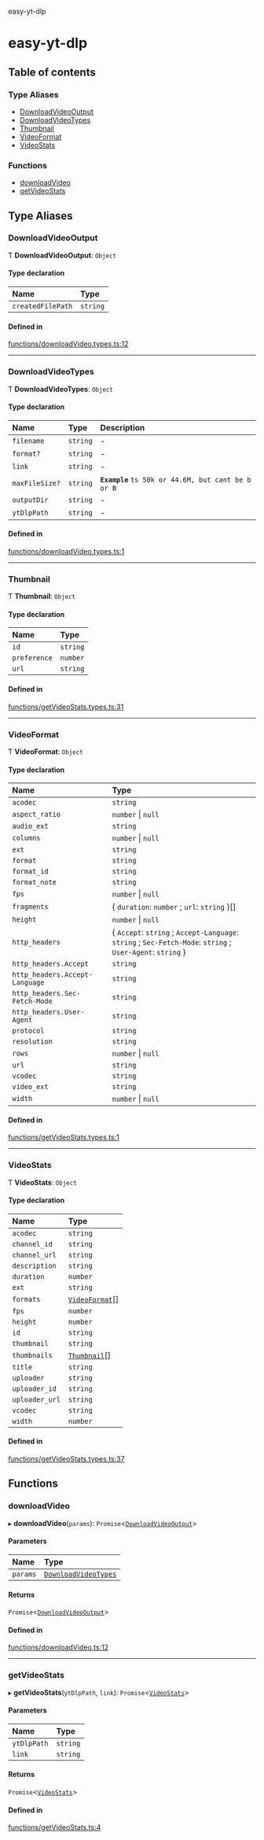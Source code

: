 easy-yt-dlp

# easy-yt-dlp

## Table of contents

### Type Aliases

- [DownloadVideoOutput](README.md#downloadvideooutput)
- [DownloadVideoTypes](README.md#downloadvideotypes)
- [Thumbnail](README.md#thumbnail)
- [VideoFormat](README.md#videoformat)
- [VideoStats](README.md#videostats)

### Functions

- [downloadVideo](README.md#downloadvideo)
- [getVideoStats](README.md#getvideostats)

## Type Aliases

### DownloadVideoOutput

Ƭ **DownloadVideoOutput**: `Object`

#### Type declaration

| Name | Type |
| :------ | :------ |
| `createdFilePath` | `string` |

#### Defined in

[functions/downloadVideo.types.ts:12](https://github.com/Angael/easy-yt-dlp/blob/2f43cd0/src/functions/downloadVideo.types.ts#L12)

___

### DownloadVideoTypes

Ƭ **DownloadVideoTypes**: `Object`

#### Type declaration

| Name | Type | Description |
| :------ | :------ | :------ |
| `filename` | `string` | - |
| `format?` | `string` | - |
| `link` | `string` | - |
| `maxFileSize?` | `string` | **`Example`** ```ts 50k or 44.6M, but cant be b or B ``` |
| `outputDir` | `string` | - |
| `ytDlpPath` | `string` | - |

#### Defined in

[functions/downloadVideo.types.ts:1](https://github.com/Angael/easy-yt-dlp/blob/2f43cd0/src/functions/downloadVideo.types.ts#L1)

___

### Thumbnail

Ƭ **Thumbnail**: `Object`

#### Type declaration

| Name | Type |
| :------ | :------ |
| `id` | `string` |
| `preference` | `number` |
| `url` | `string` |

#### Defined in

[functions/getVideoStats.types.ts:31](https://github.com/Angael/easy-yt-dlp/blob/2f43cd0/src/functions/getVideoStats.types.ts#L31)

___

### VideoFormat

Ƭ **VideoFormat**: `Object`

#### Type declaration

| Name | Type |
| :------ | :------ |
| `acodec` | `string` |
| `aspect_ratio` | `number` \| ``null`` |
| `audio_ext` | `string` |
| `columns` | `number` \| ``null`` |
| `ext` | `string` |
| `format` | `string` |
| `format_id` | `string` |
| `format_note` | `string` |
| `fps` | `number` \| ``null`` |
| `fragments` | { `duration`: `number` ; `url`: `string`  }[] |
| `height` | `number` \| ``null`` |
| `http_headers` | { `Accept`: `string` ; `Accept-Language`: `string` ; `Sec-Fetch-Mode`: `string` ; `User-Agent`: `string`  } |
| `http_headers.Accept` | `string` |
| `http_headers.Accept-Language` | `string` |
| `http_headers.Sec-Fetch-Mode` | `string` |
| `http_headers.User-Agent` | `string` |
| `protocol` | `string` |
| `resolution` | `string` |
| `rows` | `number` \| ``null`` |
| `url` | `string` |
| `vcodec` | `string` |
| `video_ext` | `string` |
| `width` | `number` \| ``null`` |

#### Defined in

[functions/getVideoStats.types.ts:1](https://github.com/Angael/easy-yt-dlp/blob/2f43cd0/src/functions/getVideoStats.types.ts#L1)

___

### VideoStats

Ƭ **VideoStats**: `Object`

#### Type declaration

| Name | Type |
| :------ | :------ |
| `acodec` | `string` |
| `channel_id` | `string` |
| `channel_url` | `string` |
| `description` | `string` |
| `duration` | `number` |
| `ext` | `string` |
| `formats` | [`VideoFormat`](README.md#videoformat)[] |
| `fps` | `number` |
| `height` | `number` |
| `id` | `string` |
| `thumbnail` | `string` |
| `thumbnails` | [`Thumbnail`](README.md#thumbnail)[] |
| `title` | `string` |
| `uploader` | `string` |
| `uploader_id` | `string` |
| `uploader_url` | `string` |
| `vcodec` | `string` |
| `width` | `number` |

#### Defined in

[functions/getVideoStats.types.ts:37](https://github.com/Angael/easy-yt-dlp/blob/2f43cd0/src/functions/getVideoStats.types.ts#L37)

## Functions

### downloadVideo

▸ **downloadVideo**(`params`): `Promise`<[`DownloadVideoOutput`](README.md#downloadvideooutput)\>

#### Parameters

| Name | Type |
| :------ | :------ |
| `params` | [`DownloadVideoTypes`](README.md#downloadvideotypes) |

#### Returns

`Promise`<[`DownloadVideoOutput`](README.md#downloadvideooutput)\>

#### Defined in

[functions/downloadVideo.ts:12](https://github.com/Angael/easy-yt-dlp/blob/2f43cd0/src/functions/downloadVideo.ts#L12)

___

### getVideoStats

▸ **getVideoStats**(`ytDlpPath`, `link`): `Promise`<[`VideoStats`](README.md#videostats)\>

#### Parameters

| Name | Type |
| :------ | :------ |
| `ytDlpPath` | `string` |
| `link` | `string` |

#### Returns

`Promise`<[`VideoStats`](README.md#videostats)\>

#### Defined in

[functions/getVideoStats.ts:4](https://github.com/Angael/easy-yt-dlp/blob/2f43cd0/src/functions/getVideoStats.ts#L4)
